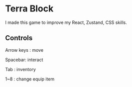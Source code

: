 # Terra Block

I made this game to improve my React, Zustand, CSS skills.

## Controls

Arrow keys : move 

Spacebar: interact  

Tab : inventory  

1~8 : change equip item   
 
 
